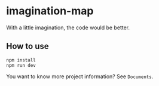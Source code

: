 <!--
 * @lastEditors  peaceshi
 * @lastEditTime 2020-11-09 17:41:10
 * @author       peaceshi <peaceshi@outlook.com>
 * @description
-->

# imagination-map

With a little imagination, the code would be better.

## How to use

```npm
npm install
npm run dev
```

You want to know more project information? See `Documents`.
